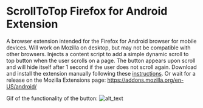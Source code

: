 # ScrollToTop Firefox for Android Extension
A browser extension intended for the Firefox for Android browser for mobile devices. Will work on Mozilla on desktop, but may not be compatible with other browsers.
Injects a content script to add a simple dynamic scroll to top button when the user scrolls on a page. 
The button appears upon scroll and will hide itself after 1 second if the user does not scroll again.
Download and install the extension manually following these [instructions](https://extensionworkshop.com/documentation/develop/developing-extensions-for-firefox-for-android/). 
Or wait for a release on the Mozilla Extensions page: https://addons.mozilla.org/en-US/android/
<!--  -->
<!-- ![alt_text](unused/extension_screenshot.jpg) -->

Gif of the functionality of the button:
![alt_text](unused/screencapture.gif)
